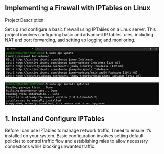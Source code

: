 ## Implementing a Firewall with IPTables on Linux

Project Description:

Set up and configure a basic firewall using IPTables on a Linux server. This project involves configuring basic and advanced IPTables rules, including NAT and port forwarding, and setting up logging and monitoring.

![pic_1](screenshots/Picture1.png)

![pic_1](screenshots/Picture2.png)

## 1. Install and Configure IPTables
   
Before I can use IPTables to manage network traffic, I need to ensure it’s installed on your system. Basic configuration involves setting default policies to control traffic flow and establishing rules to allow necessary connections while blocking unwanted traffic.



